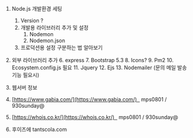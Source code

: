 1. Node.js 개발환경 세팅

	1. Version ?
	2. 개발용 라이브러리 추가 및 설정
		1. Nodemon
		2. Nodemon.json
	3. 프로덕션용 설정 구분하는 법 알아보기

2. 외부 라이브러리 추가
	6. express
	7. Bootstrap 5.3
	8. Icons?
	9. Pm2
	10. Ecosystem.config.js 필요
	11. Jquery
	12. Ejs
	13. Nodemailer (문의 메일 발송 기능 필요시)

3. 웹서버 정보

4. [https://www.gabia.com/](https://www.gabia.com/)   mps0801 / 930sunday@
5. [https://whois.co.kr/](https://whois.co.kr/)   mps0801 / 930sunday@
6. 후이즈에 tantscola.com
